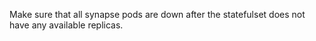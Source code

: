 Make sure that all synapse pods are down after the statefulset does not have any available replicas.
